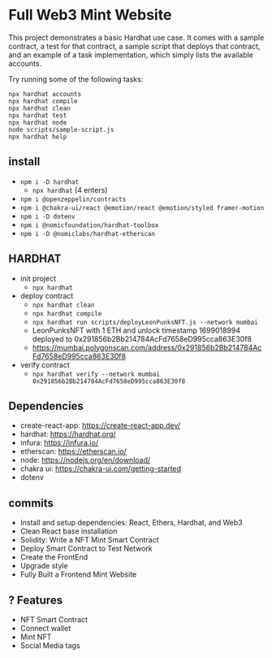 # Full Web3 Mint Website 

This project demonstrates a basic Hardhat use case. It comes with a sample contract, a test for that contract, a sample script that deploys that contract, and an example of a task implementation, which simply lists the available accounts.

Try running some of the following tasks:

```shell
npx hardhat accounts
npx hardhat compile
npx hardhat clean
npx hardhat test
npx hardhat node
node scripts/sample-script.js
npx hardhat help
```

## install
- `npm i -D hardhat`
    - `npx hardhat` (4 enters)
- `npm i @openzeppelin/contracts`
- `npm i @chakra-ui/react @emotion/react @emotion/styled framer-motion`
- `npm i -D dotenv`
- `npm i @nomicfoundation/hardhat-toolbox`
- `npm i -D @nomiclabs/hardhat-etherscan`

## HARDHAT
- init project
    - `npx hardhat`
- deploy contract
    - `npx hardhat clean`
    - `npx hardhat compile`
    - `npx hardhat run scripts/deployLeonPunksNFT.js --network mumbai`
    - LeonPunksNFT with 1 ETH and unlock timestamp 1699018994 deployed to 0x291856b2Bb214784AcFd7658eD995cca863E30f8
    - https://mumbai.polygonscan.com/address/0x291856b2Bb214784AcFd7658eD995cca863E30f8
- verify contract
    - `npx hardhat verify --network mumbai 0x291856b2Bb214784AcFd7658eD995cca863E30f8`


## Dependencies
- create-react-app: https://create-react-app.dev/ 
- hardhat: https://hardhat.org/ 
- infura: https://infura.io/ 
- etherscan: https://etherscan.io/ 
- node: https://nodejs.org/en/download/
- chakra ui: https://chakra-ui.com/getting-started
- dotenv

## commits
- Install and setup dependencies: React, Ethers, Hardhat, and Web3
- Clean React base installation
- Solidity: Write a NFT Mint Smart Contract
- Deploy Smart Contract to Test Network
- Create the FrontEnd
- Upgrade style
- Fully Built a Frontend Mint Website

## ? Features

- NFT Smart Contract
- Connect wallet
- Mint NFT
- Social Media tags